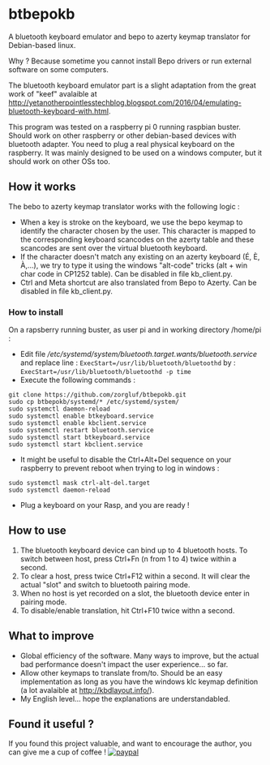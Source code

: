# btbepokb

A bluetooth keyboard emulator and bepo to azerty keymap translator for Debian-based linux.

Why ? Because sometime you cannot install Bepo drivers or run external software on some computers. 

The bluetooth keyboard emulator part is a slight adaptation from the great work of "keef" avalaible at http://yetanotherpointlesstechblog.blogspot.com/2016/04/emulating-bluetooth-keyboard-with.html.

This program was tested on a raspberry pi 0 running raspbian buster. Should work on other raspberry or other debian-based devices with bluetooth adapter. You need to plug a real physical keyboard on the raspberry. It was mainly designed to be used on a windows computer, but it should work on other OSs too. 

## How it works

The bebo to azerty keymap translator works with the following logic :
* When a key is stroke on the keyboard, we use the bepo keymap to identify the character chosen by the user. This character is mapped to the corresponding keyboard scancodes on the azerty table and these scancodes are sent over the virtual bluetooth keyboard.
* If the character doesn't match any existing on an azerty keyboard (É, È, À,...), we try to type it using the windows "alt-code" tricks (alt + win char code in CP1252 table). Can be disabled in file kb_client.py.
* Ctrl and Meta shortcut are also translated from Bepo to Azerty. Can be disabled in file kb_client.py.

### How to install

On a rapsberry running buster, as user pi and in working directory /home/pi :

* Edit file */etc/systemd/system/bluetooth.target.wants/bluetooth.service* and replace line :
```ExecStart=/usr/lib/bluetooth/bluetoothd```
by :
```ExecStart=/usr/lib/bluetooth/bluetoothd -p time```
* Execute the following commands :
```
git clone https://github.com/zorgluf/btbepokb.git
sudo cp btbepokb/systemd/* /etc/systemd/system/
sudo systemctl daemon-reload
sudo systemctl enable btkeyboard.service
sudo systemctl enable kbclient.service
sudo systemctl restart bluetooth.service
sudo systemctl start btkeyboard.service
sudo systemctl start kbclient.service
```
* It might be useful to disable the Ctrl+Alt+Del sequence on your raspberry to prevent reboot when trying to log in windows :
```
sudo systemctl mask ctrl-alt-del.target
sudo systemctl daemon-reload
```
* Plug a keyboard on your Rasp, and you are ready !


## How to use

1. The bluetooth keyboard device can bind up to 4 bluetooth hosts. To switch between host, press Ctrl+Fn (n from 1 to 4) twice within a second.
2. To clear a host, press twice Ctrl+F12 within a second. It will clear the actual "slot" and switch to bluetooth pairing mode.
3. When no host is yet recorded on a slot, the bluetooth device enter in pairing mode. 
4. To disable/enable translation, hit Ctrl+F10 twice withn a second.



## What to improve

* Global efficiency of the software. Many ways to improve, but the actual bad performance doesn't impact the user experience... so far.
* Allow other keymaps to translate from/to. Should be an easy implementation as long as you have the windows klc keymap definition (a lot avalaible at http://kbdlayout.info/).
* My English level... hope the explanations are understandabled.


## Found it useful ?

If you found this project valuable, and want to encourage the author, you can give me a cup of coffee !
[![paypal](https://www.paypalobjects.com/en_US/i/btn/btn_donateCC_LG.gif)](https://www.paypal.com/cgi-bin/webscr?cmd=_s-xclick&hosted_button_id=TRY8KXAN39KJL&source=url)

